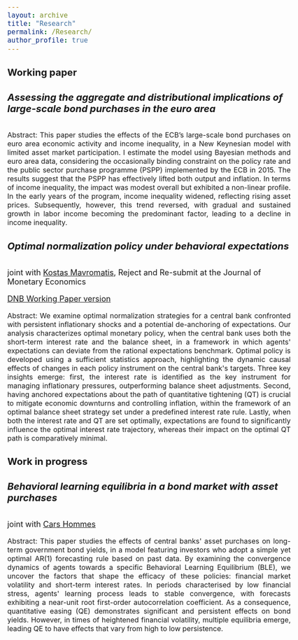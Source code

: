 ```yaml
---
layout: archive
title: "Research"
permalink: /Research/
author_profile: true
---
```

<style>
  body {
    font-size: 18px; /* Adjust body font size as needed */
  }
  h1, h2, h3, h4, h5, h6 {
    font-size: 22px; /* Adjust heading font sizes as needed */
  }
  .author__avatar {
    width: 100px; /* Adjust avatar size as needed */
    height: 100px; /* Adjust avatar size as needed */
  }
</style>


## Working paper ## 

##### Assessing the aggregate and distributional implications of large-scale bond purchases in the euro area #####

<p style="text-align: justify">
<font size="3"> Abstract: This paper studies the effects of the ECB’s large-scale bond purchases on euro area economic activity and income inequality, in a New Keynesian model with limited asset market participation. I estimate the model using Bayesian methods and euro area data, considering the occasionally binding constraint on the policy rate and the public sector purchase programme (PSPP) implemented by the ECB in 2015. The results suggest that the PSPP has effectively lifted both output and inflation. In terms of income inequality, the impact was modest overall but exhibited a non-linear profile. In the early years of the program, income inequality widened, reflecting rising asset prices. Subsequently, however, this trend reversed, with gradual and sustained growth in labor income becoming the predominant factor, leading to a decline in income inequality. </font>
</p>

##### Optimal normalization policy under behavioral expectations #####
joint with [Kostas Mavromatis](https://sites.google.com/site/konstantinossmavromatis/), Reject and Re-submit at the Journal of Monetary Economics

[DNB Working Paper version](https://www.dnb.nl/media/ictouenh/working_paper_no-800.pdf) 


<p style="text-align: justify">
<font size="3"> Abstract: We examine optimal normalization strategies for a central bank confronted with persistent inflationary shocks and a potential de-anchoring of expectations. Our analysis characterizes optimal monetary policy, when the central bank uses both the short-term interest rate and the balance sheet, in a framework in which agents' expectations can deviate from the rational expectations benchmark. Optimal policy is developed using a sufficient statistics approach, highlighting the dynamic causal effects of changes in each policy instrument on the central bank's targets. Three key insights emerge: first, the interest rate is identified as the key instrument for managing inflationary pressures, outperforming balance sheet adjustments. Second, having anchored expectations about the path of quantitative tightening (QT) is crucial to mitigate economic downturns and controlling inflation, within the framework of an optimal balance sheet strategy set under a predefined interest rate rule. Lastly, when both the interest rate and QT are set optimally, expectations are found to significantly influence the optimal interest rate trajectory, whereas their impact on the optimal QT path is comparatively minimal. </font>
</p>


## Work in progress ## 

##### Behavioral learning equilibria in a bond market with asset purchases #####
joint with [Cars Hommes](https://www.uva.nl/en/profile/h/o/c.h.hommes/c.h.hommes.html)

<p style="text-align: justify">
<font size="3"> Abstract: This paper studies the effects of central banks' asset purchases on long-term government bond yields, in a model featuring investors who adopt a simple yet optimal AR(1) forecasting rule based on past data. By examining the convergence dynamics of agents towards a specific Behavioral Learning Equilibrium (BLE),  we uncover the factors that shape the efficacy of these policies:  financial market volatility and short-term interest rates. In periods characterised by low financial stress, agents' learning process leads to stable convergence, with forecasts exhibiting a near-unit root first-order autocorrelation coefficient. As a consequence, quantitative easing (QE) demonstrates significant and persistent effects on bond yields. However, in times of heightened financial volatility, multiple equilibria emerge, leading QE to have effects that vary from high to low persistence. </font>
</p>

